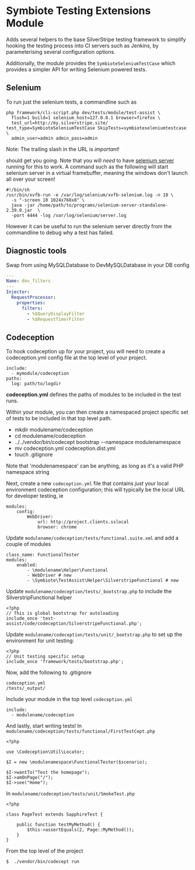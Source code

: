 # Symbiote Testing Extensions Module

Adds several helpers to the base SilverStripe testing framework to simplify
hooking the testing process into CI servers such as Jenkins, by parameterising
several configuration options. 

Additionally, the module provides the `SymbioteSeleniumTestCase` which provides a 
simpler API for writing Selenium powered tests. 

## Selenium

To run just the selenium tests, a commandline such as 

```
php framework/cli-script.php dev/tests/module/test-assist \ 
  flush=1 build=1 selenium_host=127.0.0.1 browser=firefox \
  test_url=http://my.silverstripe.site/ test_type=SymbioteSeleniumTestCase SkipTests=symbioteseleniumtestcase \
  admin_user=admin admin_pass=admin
```

Note: The trailing slash in the URL is _important_!

should get you going. Note that you will _need_ to have [selenium server](http://www.seleniumhq.org/download/) 
running for this to work. A command such as the following will start selenium server in a virtual
framebuffer, meaning the windows don't launch all over your screen!

```
#!/bin/sh
/usr/bin/xvfb-run -e /var/log/selenium/xvfb-selenium.log -n 10 \
  -s "-screen 10 1024x768x8" \
  java -jar /home/path/to/programs/selenium-server-standalone-2.39.0.jar  \
  -port 4444 -log /var/log/selenium/server.log 
```

However it can be useful to run the selenium server directly from the commandline to debug why 
a test has failed. 

## Diagnostic tools

Swap from using MySQLDatabase to DevMySQLDatabase in your DB config

```yml
---
Name: dev_filters
---
Injector:
  RequestProcessor:
    properties:
      filters: 
        - %$QueryDisplayFilter
        - %$RequestTimerFilter
```


## Codeception

To hook codeception up for your project, you will need to create a 
codeception.yml config file at the top level of your project.

```
include:
  - mymodule/codeception
paths:
  log: path/to/logdir
```

**codeception.yml** defines the paths of modules to be included in the
test runs.

Within your module, you can then create a namespaced project specific set of 
tests to be included in that top level path. 

* mkdir modulename/codeception
* cd modulename/codeception
* ../../vendor/bin/codecept bootstrap --namespace modulenamespace
* mv codeception.yml codeception.dist.yml
* touch .gitignore

Note that 'modulenamespace' can be anything, as long as it's a valid PHP 
namespace string

Next, create a new `codeception.yml` file that contains _just_ your local
environment codeception configuration; this will typically be the local URL
for developer testing, ie

```
modules:
    config:
        WebDriver:
            url: http://project.clients.sslocal
            browser: chrome 

```

Update `modulename/codeception/tests/functional.suite.xml` and add a couple of 
modules

```
class_name: FunctionalTester
modules:
    enabled:
        - \modulename\Helper\Functional
        - WebDriver # new
        - \Symbiote\TestAssist\Helper\SilverstripeFunctional # new

```

Update `modulename/codeception/tests/_bootstrap.php` to include the 
SilverstripFunctional helper

```
<?php
// This is global bootstrap for autoloading
include_once 'test-assist/code/codeception/SilverstripeFunctional.php';
```

Update `modulename/codeception/tests/unit/_bootstrap.php` to set up the
environment for unit testing:

```
<?php
// Unit testing specific setup
include_once 'framework/tests/bootstrap.php';
```

Now, add the following to .gitignore

```
codeception.yml
/tests/_output/
```

Include your module in the top level `codeception.yml`

```
include:
  - modulename/codeception

```

And lastly, start writing tests! In `modulename/codeception/tests/functional/FirstTestCept.php`

```
<?php

use \Codeception\Util\Locator;

$I = new \modulenamespace\FunctionalTester($scenario);

$I->wantTo("Test the homepage");
$I->amOnPage("/");
$I->see("Home");

```

In `modulename/codeception/tests/unit/SmokeTest.php`

```
<?php

class PageTest extends SapphireTest {

    public function testMyMethod() {
        $this->assertEquals(2, Page::MyMethod());
    }
}
```

From the top level of the project

`$  ./vendor/bin/codecept run`

